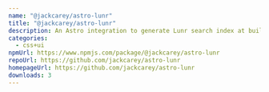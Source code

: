 ```yaml
---
name: "@jackcarey/astro-lunr"
title: "@jackcarey/astro-lunr"
description: An Astro integration to generate Lunr search index at build time
categories:
  - css+ui
npmUrl: https://www.npmjs.com/package/@jackcarey/astro-lunr
repoUrl: https://github.com/jackcarey/astro-lunr
homepageUrl: https://github.com/jackcarey/astro-lunr
downloads: 3
---
```

